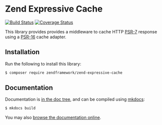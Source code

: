 # Zend Expressive Cache

[![Build Status](https://secure.travis-ci.org/zendframework/zend-expressive-cache.svg?branch=master)](https://secure.travis-ci.org/zendframework/zend-expressive-cache)
[![Coverage Status](https://coveralls.io/repos/github/zendframework/zend-expressive-cache/badge.svg?branch=master)](https://coveralls.io/github/zendframework/zend-expressive-cache?branch=master)

This library provides provides a middleware to cache HTTP [PSR-7](http://www.php-fig.org/psr/psr-7/)
response using a [PSR-16](http://www.php-fig.org/psr/psr-16/) cache adapter.


## Installation

Run the following to install this library:

```bash
$ composer require zendframework/zend-expressive-cache
```

## Documentation

Documentation is [in the doc tree](doc/book/), and can be compiled using [mkdocs](http://www.mkdocs.org):

```bash
$ mkdocs build
```

You may also [browse the documentation online](https://docs.zendframework.com/zend-expressive-cache/).
